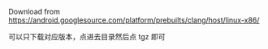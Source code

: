 Download from https://android.googlesource.com/platform/prebuilts/clang/host/linux-x86/

可以只下载对应版本，点进去目录然后点 tgz 即可
